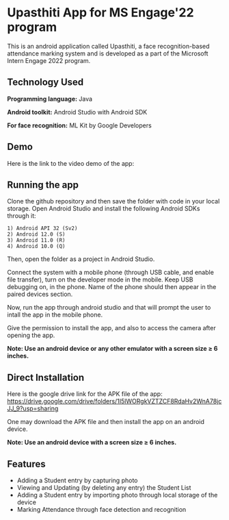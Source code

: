 
# Upasthiti App for MS Engage'22 program

This is an android application called Upasthiti, a face recognition-based attendance marking system and is developed as a part of the Microsoft Intern Engage 2022 program.



## 
## Technology Used

**Programming language:** Java

**Android toolkit:** Android Studio with Android SDK

**For face recognition:** ML Kit by Google Developers 


## 
## Demo

Here is the link to the video demo of the app: 

## 
## Running the app

Clone the github repository and then save the folder with code in your local storage. 
Open Android Studio and install the following Android SDKs through it:

    1) Android API 32 (Sv2)
    2) Android 12.0 (S)
    3) Android 11.0 (R)
    4) Android 10.0 (Q)

Then, open the folder as a project in Android Studio.

Connect the system with a mobile phone (through USB cable, and enable file transfer), turn on the developer mode in the mobile. 
Keep USB debugging on, in the phone. Name of the phone should then appear in the paired devices section.

Now, run the app through android studio and that will prompt the user to intall the app in the mobile phone. 

Give the permission to install the app, and also to access the camera after opening the app.

**Note: Use an android device or any other emulator with a screen size ≥ 6 inches.**

    
## 
## Direct Installation 

Here is the google drive link for the APK file of the app: https://drive.google.com/drive/folders/1I5lWORgkVZTZCF8RdaHv2WnA78jcJJ_9?usp=sharing

One may download the APK file and then install the app on an android device.

**Note: Use an android device with a screen size ≥ 6 inches.**


## 
## Features

- Adding a Student entry by capturing photo 
- Viewing and Updating (by deleting any entry) the Student List 
- Adding a Student entry by importing photo through local storage of the device
- Marking Attendance through face detection and recognition

## 

